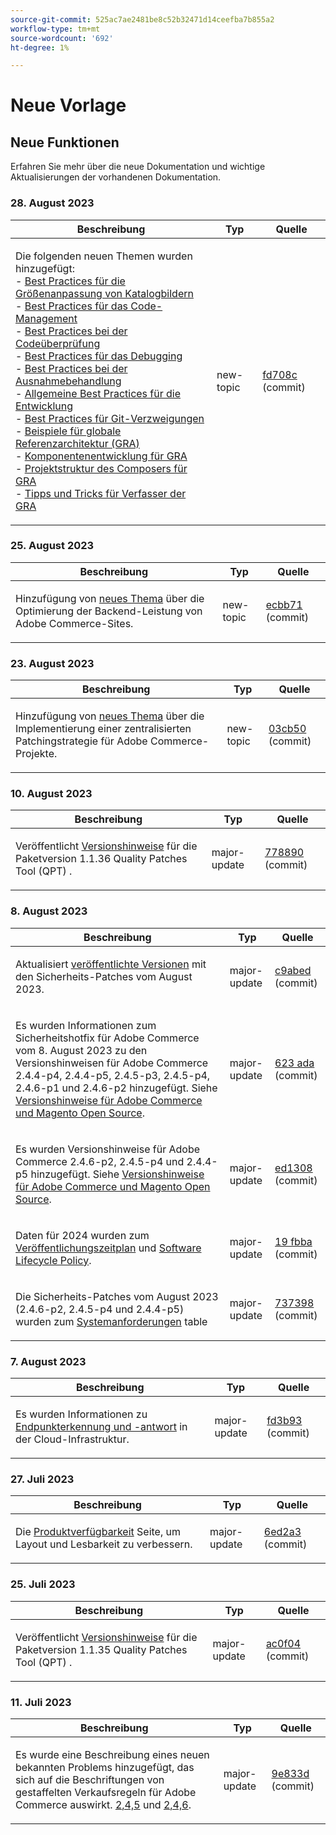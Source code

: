 ```yaml
---
source-git-commit: 525ac7ae2481be8c52b32471d14ceefba7b855a2
workflow-type: tm+mt
source-wordcount: '692'
ht-degree: 1%

---
```

# Neue Vorlage

## Neue Funktionen

Erfahren Sie mehr über die neue Dokumentation und wichtige Aktualisierungen der vorhandenen Dokumentation.

### 28. August 2023

<table style="table-layout:auto;">
  <thead>
    <tr>
      <th>Beschreibung</th>
      <th>Typ</th>
      <th>Quelle</th>
    </tr>
  </thead>
  <tbody>
    <tr>
      <td><p>Die folgenden neuen Themen wurden hinzugefügt:<br />- <a href="https://experienceleague.adobe.com/docs/commerce-operations/implementation-playbook/best-practices/development/catalog-image-resizing.html">Best Practices für die Größenanpassung von Katalogbildern</a><br />- <a href="https://experienceleague.adobe.com/docs/commerce-operations/implementation-playbook/best-practices/development/code-management.html">Best Practices für das Code-Management</a><br />- <a href="https://experienceleague.adobe.com/docs/commerce-operations/implementation-playbook/best-practices/development/code-review.html">Best Practices bei der Codeüberprüfung</a><br />- <a href="https://experienceleague.adobe.com/docs/commerce-operations/implementation-playbook/best-practices/development/debugging.html">Best Practices für das Debugging</a><br />- <a href="https://experienceleague.adobe.com/docs/commerce-operations/implementation-playbook/best-practices/development/exception-handling.html">Best Practices bei der Ausnahmebehandlung</a><br />- <a href="https://experienceleague.adobe.com/docs/commerce-operations/implementation-playbook/best-practices/development/general.html">Allgemeine Best Practices für die Entwicklung</a><br />- <a href="https://experienceleague.adobe.com/docs/commerce-operations/implementation-playbook/best-practices/development/git-branching.html">Best Practices für Git-Verzweigungen</a><br />- <a href="https://experienceleague.adobe.com/docs/commerce-operations/implementation-playbook/architecture/global-reference-architecture/examples.html">Beispiele für globale Referenzarchitektur (GRA)</a><br />- <a href="https://experienceleague.adobe.com/docs/commerce-operations/implementation-playbook/architecture/global-reference-architecture/composer/overview.html">Komponentenentwicklung für GRA</a><br />- <a href="https://experienceleague.adobe.com/docs/commerce-operations/implementation-playbook/architecture/global-reference-architecture/composer/project-structure.html">Projektstruktur des Composers für GRA</a><br />- <a href="https://experienceleague.adobe.com/docs/commerce-operations/implementation-playbook/architecture/global-reference-architecture/composer/tips-and-tricks.html">Tipps und Tricks für Verfasser der GRA</a></p>
</td>
      <td>new-topic</td>
      <td><a href="https://github.com/AdobeDocs/commerce-operations.en/commit/fd708ce4c1ab69f2d6e3a3b10dcd2387ae829368">fd708c</a> (commit)</td>
    </tr>
  </tbody>
</table>

### 25. August 2023

<table style="table-layout:auto;">
  <thead>
    <tr>
      <th>Beschreibung</th>
      <th>Typ</th>
      <th>Quelle</th>
    </tr>
  </thead>
  <tbody>
    <tr>
      <td><p>Hinzufügung von <a href="https://experienceleague.adobe.com/docs/commerce-operations/implementation-playbook/best-practices/maintenance/backend-performance.html">neues Thema</a> über die Optimierung der Backend-Leistung von Adobe Commerce-Sites.</p>
</td>
      <td>new-topic</td>
      <td><a href="https://github.com/AdobeDocs/commerce-operations.en/commit/ecbb71ad8745e4589856c6cbf283212ed61a3664">ecbb71</a> (commit)</td>
    </tr>
  </tbody>
</table>

### 23. August 2023

<table style="table-layout:auto;">
  <thead>
    <tr>
      <th>Beschreibung</th>
      <th>Typ</th>
      <th>Quelle</th>
    </tr>
  </thead>
  <tbody>
    <tr>
      <td><p>Hinzufügung von <a href="https://experienceleague.adobe.com/docs/commerce-operations/implementation-playbook/best-practices/maintenance/patching-at-scale.html">neues Thema</a> über die Implementierung einer zentralisierten Patchingstrategie für Adobe Commerce-Projekte.</p>
</td>
      <td>new-topic</td>
      <td><a href="https://github.com/AdobeDocs/commerce-operations.en/commit/03cb50be0cb18b6079c5c69aafc74c6099610fb0">03cb50</a> (commit)</td>
    </tr>
  </tbody>
</table>

### 10. August 2023

<table style="table-layout:auto;">
  <thead>
    <tr>
      <th>Beschreibung</th>
      <th>Typ</th>
      <th>Quelle</th>
    </tr>
  </thead>
  <tbody>
    <tr>
      <td><p>Veröffentlicht <a href="https://experienceleague.adobe.com/docs/commerce-operations/tools/quality-patches-tool/release-notes.html">Versionshinweise</a> für die Paketversion 1.1.36 Quality Patches Tool (QPT) .</p>
</td>
      <td>major-update</td>
      <td><a href="https://github.com/AdobeDocs/commerce-operations.en/commit/778890d5840669df958e84381c2aade70a492454">778890</a> (commit)</td>
    </tr>
  </tbody>
</table>

### 8. August 2023

<table style="table-layout:auto;">
  <thead>
    <tr>
      <th>Beschreibung</th>
      <th>Typ</th>
      <th>Quelle</th>
    </tr>
  </thead>
  <tbody>
    <tr>
      <td><p>Aktualisiert <a href="https://experienceleague.adobe.com/docs/commerce-operations/release/versions.html">veröffentlichte Versionen</a> mit den Sicherheits-Patches vom August 2023.</p>
</td>
      <td>major-update</td>
      <td><a href="https://github.com/AdobeDocs/commerce-operations.en/commit/c9abed3c6ca156cdc19e7231f97cf2a8bd8ab100">c9abed</a> (commit)</td>
    </tr>
    <tr>
      <td><p>Es wurden Informationen zum Sicherheitshotfix für Adobe Commerce vom 8. August 2023 zu den Versionshinweisen für Adobe Commerce 2.4.4-p4, 2.4.4-p5, 2.4.5-p3, 2.4.5-p4, 2.4.6-p1 und 2.4.6-p2 hinzugefügt.  Siehe <a href="https://experienceleague.adobe.com/docs/commerce-operations/release/notes/overview.html">Versionshinweise für Adobe Commerce und Magento Open Source</a>.</p>
</td>
      <td>major-update</td>
      <td><a href="https://github.com/AdobeDocs/commerce-operations.en/commit/623ada901bad9f766451d9c9166e82f1cee85c0d">623 ada</a> (commit)</td>
    </tr>
    <tr>
      <td><p>Es wurden Versionshinweise für Adobe Commerce 2.4.6-p2, 2.4.5-p4 und 2.4.4-p5 hinzugefügt. Siehe <a href="https://experienceleague.adobe.com/docs/commerce-operations/release/notes/overview.html">Versionshinweise für Adobe Commerce und Magento Open Source</a>.</p>
</td>
      <td>major-update</td>
      <td><a href="https://github.com/AdobeDocs/commerce-operations.en/commit/ed1308771a799bcbaf71a8f82542c45d37f9c141">ed1308</a> (commit)</td>
    </tr>
    <tr>
      <td><p>Daten für 2024 wurden zum <a href="https://experienceleague.adobe.com/docs/commerce-operations/release/planning/schedule.html">Veröffentlichungszeitplan</a> und <a href="https://experienceleague.adobe.com/docs/commerce-operations/release/planning/lifecycle-policy.html">Software Lifecycle Policy</a>.</p>
</td>
      <td>major-update</td>
      <td><a href="https://github.com/AdobeDocs/commerce-operations.en/commit/19fbba535c047a8d877428afc071540d3fa12390">19 fbba</a> (commit)</td>
    </tr>
    <tr>
      <td><p>Die Sicherheits-Patches vom August 2023 (2.4.6-p2, 2.4.5-p4 und 2.4.4-p5) wurden zum <a href="https://experienceleague.adobe.com/docs/commerce-operations/installation-guide/system-requirements.html">Systemanforderungen</a> table</p>
</td>
      <td>major-update</td>
      <td><a href="https://github.com/AdobeDocs/commerce-operations.en/commit/7373980a0648be5e0f7dc4a307074d934f646b24">737398</a> (commit)</td>
    </tr>
  </tbody>
</table>

### 7. August 2023

<table style="table-layout:auto;">
  <thead>
    <tr>
      <th>Beschreibung</th>
      <th>Typ</th>
      <th>Quelle</th>
    </tr>
  </thead>
  <tbody>
    <tr>
      <td><p>Es wurden Informationen zu <a href="https://experienceleague.adobe.com/docs/commerce-operations/implementation-playbook/infrastructure/cloud/security.html">Endpunkterkennung und -antwort</a> in der Cloud-Infrastruktur.</p>
</td>
      <td>major-update</td>
      <td><a href="https://github.com/AdobeDocs/commerce-operations.en/commit/fd3b93aaa79e84d356217b6adfe7181895e84f07">fd3b93</a> (commit)</td>
    </tr>
  </tbody>
</table><!-- date_group -->

### 27. Juli 2023

<table style="table-layout:auto;">
  <thead>
    <tr>
      <th>Beschreibung</th>
      <th>Typ</th>
      <th>Quelle</th>
    </tr>
  </thead>
  <tbody>
    <tr>
      <td><p>Die <a href="https://experienceleague.adobe.com/docs/commerce-operations/release/product-availability.html">Produktverfügbarkeit</a> Seite, um Layout und Lesbarkeit zu verbessern.</p>
</td>
      <td>major-update</td>
      <td><a href="https://github.com/AdobeDocs/commerce-operations.en/commit/6ed2a3e42cd0b85aae29652b8e36acbbda1b9e72">6ed2a3</a> (commit)</td>
    </tr>
  </tbody>
</table>

### 25. Juli 2023

<table style="table-layout:auto;">
  <thead>
    <tr>
      <th>Beschreibung</th>
      <th>Typ</th>
      <th>Quelle</th>
    </tr>
  </thead>
  <tbody>
    <tr>
      <td><p>Veröffentlicht <a href="https://experienceleague.adobe.com/docs/commerce-operations/tools/quality-patches-tool/release-notes.html">Versionshinweise</a> für die Paketversion 1.1.35 Quality Patches Tool (QPT) .</p>
</td>
      <td>major-update</td>
      <td><a href="https://github.com/AdobeDocs/commerce-operations.en/commit/ac0f04b7a04c5c7d3b3880b8231ffece05718558">ac0f04</a> (commit)</td>
    </tr>
  </tbody>
</table>

### 11. Juli 2023

<table style="table-layout:auto;">
  <thead>
    <tr>
      <th>Beschreibung</th>
      <th>Typ</th>
      <th>Quelle</th>
    </tr>
  </thead>
  <tbody>
    <tr>
      <td><p>Es wurde eine Beschreibung eines neuen bekannten Problems hinzugefügt, das sich auf die Beschriftungen von gestaffelten Verkaufsregeln für Adobe Commerce auswirkt. <a href="https://experienceleague.adobe.com/docs/commerce-operations/release/notes/adobe-commerce/2-4-5.html">2,4,5</a> und <a href="https://experienceleague.adobe.com/docs/commerce-operations/release/notes/adobe-commerce/2-4-6.html">2,4,6</a>.</p>
</td>
      <td>major-update</td>
      <td><a href="https://github.com/AdobeDocs/commerce-operations.en/commit/9e833dad884fa6146bb5e6ce6dd5ebcb23208b80">9e833d</a> (commit)</td>
    </tr>
  </tbody>
</table><!-- date_group --><!-- month_group --><!-- year_group -->
